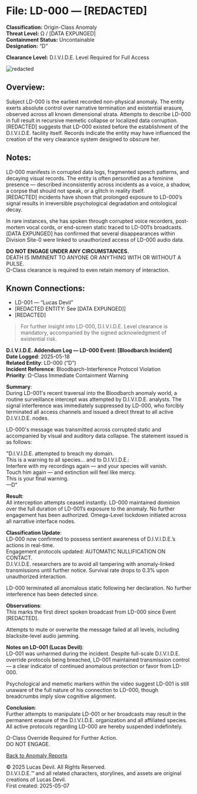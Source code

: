# File: LD-000 — [REDACTED]  
**Classification:** Origin-Class Anomaly  
**Threat Level:** Ω / [DATA EXPUNGED]  
**Containment Status:** Uncontainable  
**Designation:** “D”

**Clearance Level:** D.I.V.I.D.E. Level Required for Full Access  

![redacted](https://pbs.twimg.com/media/GqXAxGvWsAAypEz?format=jpg&name=large)

## Overview:  
Subject LD-000 is the earliest recorded non-physical anomaly. The entity exerts absolute control over narrative termination and existential erasure, observed across all known dimensional strata. Attempts to describe LD-000 in full result in recursive memetic collapse or localized data corruption.  
[REDACTED] suggests that LD-000 existed before the establishment of the D.I.V.I.D.E. facility itself. Records indicate the entity may have influenced the creation of the very clearance system designed to obscure her.

## Notes:  
LD-000 manifests in corrupted data logs, fragmented speech patterns, and decaying visual records. The entity is often personified as a feminine presence — described inconsistently across incidents as a voice, a shadow, a corpse that should not speak, or a glitch in reality itself.  
[REDACTED] incidents have shown that prolonged exposure to LD-000’s signal results in irreversible psychological degradation and ontological decay.

In rare instances, she has spoken through corrupted voice recorders, post-mortem vocal cords, or end-screen static traced to LD-001’s broadcasts. [DATA EXPUNGED] has confirmed that several disappearances within Division Site-0 were linked to unauthorized access of LD-000 audio data.

**DO NOT ENGAGE UNDER ANY CIRCUMSTANCES.**  
DEATH IS IMMINENT TO ANYONE OR ANYTHING WITH OR WITHOUT A PULSE.  
Ω-Class clearance is required to even retain memory of interaction.

## Known Connections:  
- LD-001 — “Lucas Devil”  
- [REDACTED ENTITY: See [DATA EXPUNGED]]  
- [REDACTED]

> For further insight into LD-000, D.I.V.I.D.E. Level clearance is mandatory, accompanied by the signed acknowledgment of existential risk.


**D.I.V.I.D.E. Addendum Log — LD-000 Event: [Bloodbarch Incident]**    
**Date Logged**: 2025-05-18    
**Related Entity**: LD-000 (“D”)    
**Incident Reference**: Bloodbarch-Interference Protocol Violation   
**Priority**: Ω-Class Immediate Containment Warning   

**Summary**:    
During LD-001's recent traversal into the Bloodbarch anomaly world, a routine surveillance intercept was attempted by D.I.V.I.D.E. analysts. The signal interference was immediately suppressed by LD-000, who forcibly terminated all access channels and issued a direct threat to all active D.I.V.I.D.E. nodes.  

LD-000's message was transmitted across corrupted static and accompanied by visual and auditory data collapse. The statement issued is as follows:   

"D.I.V.I.D.E. attempted to breach my domain.  
This is a warning to all species... and to D.I.V.I.D.E.:  
Interfere with my recordings again — and your species will vanish.  
Touch him again — and extinction will feel like mercy.  
This is your final warning.  
—D"  

**Result**:  
All interception attempts ceased instantly. LD-000 maintained dominion over the full duration of LD-001’s exposure to the anomaly. No further engagement has been authorized. Omega-Level lockdown initiated across all narrative interface nodes.  

**Classification Update**:  
LD-000 now confirmed to possess sentient awareness of D.I.V.I.D.E.’s actions in real-time.  
Engagement protocols updated: AUTOMATIC NULLIFICATION ON CONTACT.  
D.I.V.I.D.E. researchers are to avoid all tampering with anomaly-linked transmissions until further notice. Survival rate drops to 0.3% upon unauthorized interaction.  
   
LD-000 terminated all anomalous static following her declaration. No further interference has been detected since.   
 
**Observations**:  
This marks the first direct spoken broadcast from LD-000 since Event [REDACTED].  

Attempts to mute or overwrite the message failed at all levels, including blacksite-level audio jamming.  

**Notes on LD-001 (Lucas Devil)**:  
LD-001 was unharmed during the incident. Despite full-scale D.I.V.I.D.E. override protocols being breached, LD-001 maintained transmission control — a clear indicator of continued anomalous protection or favor from LD-000.  

Psychological and memetic markers within the video suggest LD-001 is still unaware of the full nature of his connection to LD-000, though breadcrumbs imply slow cognitive alignment.  

**Conclusion**:  
Further attempts to manipulate LD-001 or her broadcasts may result in the permanent erasure of the D.I.V.I.D.E. organization and all affiliated species. All active protocols regarding LD-000 are hereby suspended indefinitely.  

Ω-Class Override Required for Further Action.  
DO NOT ENGAGE.  


[Back to Anomaly Reports](anomaly_reports.md)



© 2025 Lucas Devil. All Rights Reserved.  
D.I.V.I.D.E.™ and all related characters, storylines, and assets are original creations of Lucas Devil.  
First created: 2025-05-07  
